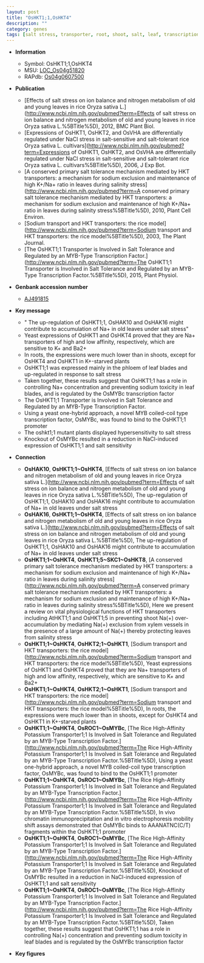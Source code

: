 ```yaml
---
layout: post
title: "OsHKT1;1,OsHKT4"
description: ""
category: genes
tags: [salt stress, transporter, root, shoot, salt, leaf, transcription factor, salt tolerance, tolerance, stress, phloem, Salt Sensitivity]
---
```


* **Information**  
    + Symbol: OsHKT1;1,OsHKT4  
    + MSU: [LOC_Os04g51820](http://rice.plantbiology.msu.edu/cgi-bin/ORF_infopage.cgi?orf=LOC_Os04g51820)  
    + RAPdb: [Os04g0607500](http://rapdb.dna.affrc.go.jp/viewer/gbrowse_details/irgsp1?name=Os04g0607500)  

* **Publication**  
    + [Effects of salt stress on ion balance and nitrogen metabolism of old and young leaves in rice Oryza sativa L.](http://www.ncbi.nlm.nih.gov/pubmed?term=Effects of salt stress on ion balance and nitrogen metabolism of old and young leaves in rice Oryza sativa L.%5BTitle%5D), 2012, BMC Plant Biol.
    + [Expressions of OsHKT1, OsHKT2, and OsVHA are differentially regulated under NaCl stress in salt-sensitive and salt-tolerant rice Oryza sativa L. cultivars](http://www.ncbi.nlm.nih.gov/pubmed?term=Expressions of OsHKT1, OsHKT2, and OsVHA are differentially regulated under NaCl stress in salt-sensitive and salt-tolerant rice Oryza sativa L. cultivars%5BTitle%5D), 2006, J Exp Bot.
    + [A conserved primary salt tolerance mechanism mediated by HKT transporters: a mechanism for sodium exclusion and maintenance of high K+/Na+ ratio in leaves during salinity stress](http://www.ncbi.nlm.nih.gov/pubmed?term=A conserved primary salt tolerance mechanism mediated by HKT transporters: a mechanism for sodium exclusion and maintenance of high K+/Na+ ratio in leaves during salinity stress%5BTitle%5D), 2010, Plant Cell Environ.
    + [Sodium transport and HKT transporters: the rice model](http://www.ncbi.nlm.nih.gov/pubmed?term=Sodium transport and HKT transporters: the rice model%5BTitle%5D), 2003, The Plant Journal.
    + [The OsHKT1;1 Transporter is Involved in Salt Tolerance and Regulated by an MYB-Type Transcription Factor.](http://www.ncbi.nlm.nih.gov/pubmed?term=The OsHKT1;1 Transporter is Involved in Salt Tolerance and Regulated by an MYB-Type Transcription Factor.%5BTitle%5D), 2015, Plant Physiol.

* **Genbank accession number**  
    + [AJ491815](http://www.ncbi.nlm.nih.gov/nuccore/AJ491815)

* **Key message**  
    + " The up-regulation of OsHKT1;1, OsHAK10 and OsHAK16 might contribute to accumulation of Na+ in old leaves under salt stress"
    + Yeast expressions of OsHKT1 and OsHKT4 proved that they are Na+ transporters of high and low affinity, respectively, which are sensitive to K+ and Ba2+
    + In roots, the expressions were much lower than in shoots, except for OsHKT4 and OsHKT1 in K+-starved plants
    + OsHKT1;1 was expressed mainly in the phloem of leaf blades and up-regulated in response to salt stress
    + Taken together, these results suggest that OsHKT1;1 has a role in controlling Na+ concentration and preventing sodium toxicity in leaf blades, and is regulated by the OsMYBc transcription factor
    + The OsHKT1;1 Transporter is Involved in Salt Tolerance and Regulated by an MYB-Type Transcription Factor.
    + Using a yeast one-hybrid approach, a novel MYB coiled-coil type transcription factor, OsMYBc, was found to bind to the OsHKT1;1 promoter
    + The oshkt1;1 mutant plants displayed hypersensitivity to salt stress
    + Knockout of OsMYBc resulted in a reduction in NaCl-induced expression of OsHKT1;1 and salt sensitivity

* **Connection**  
    + __OsHAK10__, __OsHKT1;1~OsHKT4__, [Effects of salt stress on ion balance and nitrogen metabolism of old and young leaves in rice Oryza sativa L.](http://www.ncbi.nlm.nih.gov/pubmed?term=Effects of salt stress on ion balance and nitrogen metabolism of old and young leaves in rice Oryza sativa L.%5BTitle%5D),  The up-regulation of OsHKT1;1, OsHAK10 and OsHAK16 might contribute to accumulation of Na+ in old leaves under salt stress
    + __OsHAK16__, __OsHKT1;1~OsHKT4__, [Effects of salt stress on ion balance and nitrogen metabolism of old and young leaves in rice Oryza sativa L.](http://www.ncbi.nlm.nih.gov/pubmed?term=Effects of salt stress on ion balance and nitrogen metabolism of old and young leaves in rice Oryza sativa L.%5BTitle%5D),  The up-regulation of OsHKT1;1, OsHAK10 and OsHAK16 might contribute to accumulation of Na+ in old leaves under salt stress
    + __OsHKT1;1~OsHKT4__, __OsHKT1;5~SKC1~OsHKT8__, [A conserved primary salt tolerance mechanism mediated by HKT transporters: a mechanism for sodium exclusion and maintenance of high K+/Na+ ratio in leaves during salinity stress](http://www.ncbi.nlm.nih.gov/pubmed?term=A conserved primary salt tolerance mechanism mediated by HKT transporters: a mechanism for sodium exclusion and maintenance of high K+/Na+ ratio in leaves during salinity stress%5BTitle%5D),  Here we present a review on vital physiological functions of HKT transporters including AtHKT1;1 and OsHKT1;5 in preventing shoot Na(+) over-accumulation by mediating Na(+) exclusion from xylem vessels in the presence of a large amount of Na(+) thereby protecting leaves from salinity stress
    + __OsHKT1;1~OsHKT4__, __OsHKT2;1~OsHKT1__, [Sodium transport and HKT transporters: the rice model](http://www.ncbi.nlm.nih.gov/pubmed?term=Sodium transport and HKT transporters: the rice model%5BTitle%5D),  Yeast expressions of OsHKT1 and OsHKT4 proved that they are Na+ transporters of high and low affinity, respectively, which are sensitive to K+ and Ba2+
    + __OsHKT1;1~OsHKT4__, __OsHKT2;1~OsHKT1__, [Sodium transport and HKT transporters: the rice model](http://www.ncbi.nlm.nih.gov/pubmed?term=Sodium transport and HKT transporters: the rice model%5BTitle%5D),  In roots, the expressions were much lower than in shoots, except for OsHKT4 and OsHKT1 in K+-starved plants
    + __OsHKT1;1~OsHKT4__, __OsROC1~OsMYBc__, [The Rice High-Affinity Potassium Transporter1;1 Is Involved in Salt Tolerance and Regulated by an MYB-Type Transcription Factor.](http://www.ncbi.nlm.nih.gov/pubmed?term=The Rice High-Affinity Potassium Transporter1;1 Is Involved in Salt Tolerance and Regulated by an MYB-Type Transcription Factor.%5BTitle%5D),  Using a yeast one-hybrid approach, a novel MYB coiled-coil type transcription factor, OsMYBc, was found to bind to the OsHKT1;1 promoter
    + __OsHKT1;1~OsHKT4__, __OsROC1~OsMYBc__, [The Rice High-Affinity Potassium Transporter1;1 Is Involved in Salt Tolerance and Regulated by an MYB-Type Transcription Factor.](http://www.ncbi.nlm.nih.gov/pubmed?term=The Rice High-Affinity Potassium Transporter1;1 Is Involved in Salt Tolerance and Regulated by an MYB-Type Transcription Factor.%5BTitle%5D),  In vivo chromatin immunoprecipitation and in vitro electrophoresis mobility shift assays demonstrated that OsMYBc binds to AAANATNC(C/T) fragments within the OsHKT1;1 promoter
    + __OsHKT1;1~OsHKT4__, __OsROC1~OsMYBc__, [The Rice High-Affinity Potassium Transporter1;1 Is Involved in Salt Tolerance and Regulated by an MYB-Type Transcription Factor.](http://www.ncbi.nlm.nih.gov/pubmed?term=The Rice High-Affinity Potassium Transporter1;1 Is Involved in Salt Tolerance and Regulated by an MYB-Type Transcription Factor.%5BTitle%5D),  Knockout of OsMYBc resulted in a reduction in NaCl-induced expression of OsHKT1;1 and salt sensitivity
    + __OsHKT1;1~OsHKT4__, __OsROC1~OsMYBc__, [The Rice High-Affinity Potassium Transporter1;1 Is Involved in Salt Tolerance and Regulated by an MYB-Type Transcription Factor.](http://www.ncbi.nlm.nih.gov/pubmed?term=The Rice High-Affinity Potassium Transporter1;1 Is Involved in Salt Tolerance and Regulated by an MYB-Type Transcription Factor.%5BTitle%5D),  Taken together, these results suggest that OsHKT1;1 has a role in controlling Na(+) concentration and preventing sodium toxicity in leaf blades and is regulated by the OsMYBc transcription factor

* **Key figures**  


